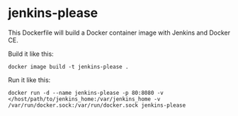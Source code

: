 # jenkins-please
This Dockerfile will build a Docker container image with Jenkins and Docker CE.

Build it like this:
```
docker image build -t jenkins-please .
```
Run it like this:
```
docker run -d --name jenkins-please -p 80:8080 -v </host/path/to/jenkins_home:/var/jenkins_home -v /var/run/docker.sock:/var/run/docker.sock jenkins-please
```

